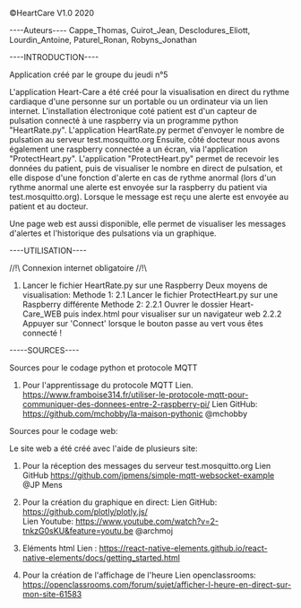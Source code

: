 ©HeartCare V1.0 2020

----Auteurs----
Cappe_Thomas, 
Cuirot_Jean, 
Desclodures_Eliott,
Lourdin_Antoine,
Paturel_Ronan,
Robyns_Jonathan

----INTRODUCTION----

Application créé par le groupe du jeudi n°5

L'application Heart-Care a été créé pour la visualisation en direct du rythme cardiaque d'une personne sur un portable ou un ordinateur via un lien internet. L'installation électronique coté patient est d'un capteur de pulsation connecté à une raspberry via un programme python "HeartRate.py".
L'application HeartRate.py permet d'envoyer le nombre de pulsation au serveur test.mosquitto.org
Ensuite, côté docteur nous avons également une raspberry connectée a un écran, via l'application "ProtectHeart.py". 
L'application "ProtectHeart.py" permet de recevoir les données du patient, puis de  visualiser le nombre en direct de pulsation, et elle dispose d'une fonction d'alerte en cas de rythme anormal (lors d'un rythme anormal une alerte est envoyée sur la raspberry du patient via test.mosquitto.org). Lorsque le message est reçu une alerte est envoyée au patient et au docteur.

Une page web est aussi disponible, elle permet de visualiser les messages d'alertes et l'historique des pulsations via un graphique. 


----UTILISATION----

//!\\ Connexion internet obligatoire //!\\

1.    Lancer le fichier HeartRate.py sur une Raspberry 
Deux moyens de visualisation: 
Methode 1:
2.1   Lancer le fichier ProtectHeart.py sur une Raspberry différente
Methode 2:
2.2.1 Ouvrer le dossier Heart-Care_WEB puis index.html pour visualiser sur un navigateur web
2.2.2 Appuyer sur 'Connect' lorsque le bouton passe au vert vous êtes connecté !


-----SOURCES----

Sources pour le codage python et protocole MQTT

1. Pour l'apprentissage du protocole MQTT 
Lien.         https://www.framboise314.fr/utiliser-le-protocole-mqtt-pour-communiquer-des-donnees-entre-2-raspberry-pi/
Lien GitHub:  https://github.com/mchobby/la-maison-pythonic
@mchobby

Sources pour le codage web: 

Le site web a été créé avec l'aide de plusieurs site:
1. Pour la réception des messages du serveur test.mosquitto.org
Lien GitHub   https://github.com/jpmens/simple-mqtt-websocket-example 
@JP Mens

2. Pour la création du graphique en direct:
Lien GitHub:  https://github.com/plotly/plotly.js/   
Lien Youtube: https://www.youtube.com/watch?v=2-tnkzG0sKU&feature=youtu.be
@archmoj

3. Eléments html 
Lien :        https://react-native-elements.github.io/react-native-elements/docs/getting_started.html

4. Pour la création de l'affichage de l'heure
Lien openclassrooms: https://openclassrooms.com/forum/sujet/afficher-l-heure-en-direct-sur-mon-site-61583

